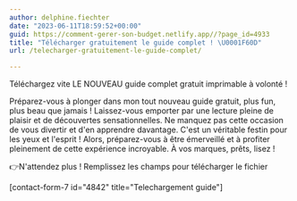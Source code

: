 ```yaml
---
author: delphine.fiechter
date: "2023-06-11T18:59:52+00:00"
guid: https://comment-gerer-son-budget.netlify.app//?page_id=4933
title: "Télécharger gratuitement le guide complet ! \U0001F60D"
url: /telecharger-gratuitement-le-guide-complet/

---
```

Téléchargez vite LE NOUVEAU guide complet gratuit imprimable à volonté !

Préparez-vous à plonger dans mon tout nouveau guide gratuit, plus fun, plus beau que jamais ! Laissez-vous emporter par une lecture pleine de plaisir et de découvertes sensationnelles. Ne manquez pas cette occasion de vous divertir et d'en apprendre davantage. C'est un véritable festin pour les yeux et l'esprit ! Alors, préparez-vous à être émerveillé et à profiter pleinement de cette expérience incroyable. À vos marques, prêts, lisez !

👉N'attendez plus ! Remplissez les champs pour télécharger le fichier

\[contact-form-7 id="4842" title="Telechargement guide"\]
